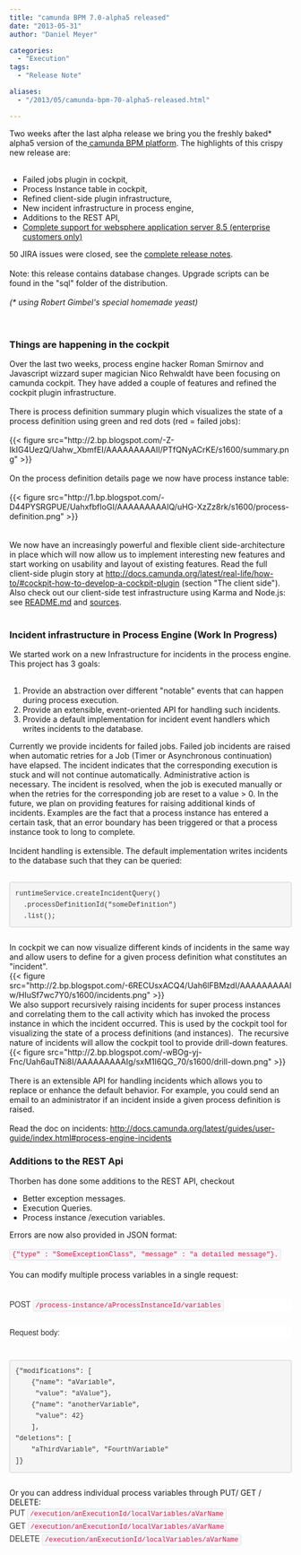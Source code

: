 ```yaml
---
title: "camunda BPM 7.0-alpha5 released"
date: "2013-05-31"
author: "Daniel Meyer"

categories:
  - "Execution"
tags: 
  - "Release Note"

aliases:
  - "/2013/05/camunda-bpm-70-alpha5-released.html"

---
```


<div>
Two weeks after the last alpha release we bring you the freshly baked* alpha5 version of the<a href="http://www.camunda.org/download/"> camunda BPM platform</a>. The highlights of this crispy new release are:<br />
<br />
<ul>
<li>Failed jobs plugin in cockpit,</li>
<li>Process Instance table in cockpit,</li>
<li>Refined client-side plugin infrastructure,</li>
<li>New incident infrastructure in process engine,</li>
<li>Additions to the REST API,</li>
<li><a href="http://docs.camunda.org/guides/installation-guide/was/">Complete support for websphere application server 8.5 (enterprise customers only)</a></li>
</ul>
<div>
<span style="font-family: Arial, FreeSans, Helvetica, sans-serif;"><span style="font-size: 14px; line-height: 18px;">50</span></span> JIRA issues were closed, see the <a href="https://app.camunda.com/jira/secure/ReleaseNote.jspa?projectId=10230&amp;version=12892">complete release notes</a>.</div>
<div>
<br /></div>
<div>
Note: this release contains database changes. Upgrade scripts can be found in the "sql" folder of the distribution.</div>
<div>
<i><br /></i></div>
<div>
<i>(* using Robert Gimbel's special homemade yeast)</i><br />
<i></i><br />
<a name='more'></a><i><br /></i></div>
<h3>
Things are happening in the cockpit</h3>
<div>
Over the last two weeks, process engine hacker Roman Smirnov and Javascript wizzard super magician Nico Rehwaldt have been focusing on camunda cockpit. They have added a couple of features and refined the cockpit plugin infrastructure.&nbsp;</div>
<div>
<br /></div>
<div>
There is process definition summary plugin which visualizes the state of a process definition using green and red dots (red = failed jobs):</div>
<div>
<br /></div>
{{< figure src="http://2.bp.blogspot.com/-Z-IkIG4UezQ/Uahw_XbmfEI/AAAAAAAAAII/PTfQNyACrKE/s1600/summary.png" >}}
<div>
<br /></div>
<div>
On the process definition details page we now have process instance table:</div>
<div>
<br /></div>
{{< figure src="http://1.bp.blogspot.com/-D44PYSRGPUE/UahxfbfIoGI/AAAAAAAAAIQ/uHG-XzZz8rk/s1600/process-definition.png" >}}
<div>
<br /></div>
<div>
<br /></div>
<div>
We now have an increasingly powerful and flexible client side-architecture in place which will now allow us to implement interesting new features and start working on usability and layout of existing features. Read the full client-side plugin story at&nbsp;<a href="http://docs.camunda.org/latest/real-life/how-to/#cockpit-how-to-develop-a-cockpit-plugin">http://docs.camunda.org/latest/real-life/how-to/#cockpit-how-to-develop-a-cockpit-plugin</a>&nbsp;(section "The client side"). Also check out our client-side test infrastructure using Karma and Node.js: see <a href="https://github.com/camunda/camunda-bpm-platform/blob/master/README.md">README.md</a>&nbsp;and <a href="https://github.com/camunda/camunda-bpm-platform/tree/master/webapps/cockpit/cockpit-webapp/src/test/js">sources</a>.</div>
<div>
<br /></div>
<h3>
Incident infrastructure in Process Engine (Work In Progress)</h3>
<div>
We started work on a new Infrastructure for incidents in the process engine. This project has 3 goals:</div>
<div>
<br />
<ol>
<li>Provide an abstraction over different "notable" events that can happen during process execution.&nbsp;</li>
<li>Provide an extensible, event-oriented API for handling such incidents.</li>
<li>Provide a default implementation for incident event handlers which writes incidents to the database.</li>
</ol>
<div>
Currently we provide incidents for failed jobs. Failed job incidents are raised when automatic retries for a Job (Timer or Asynchronous continuation) have elapsed. The incident indicates that the corresponding execution is stuck and will not continue automatically. Administrative action is necessary. The incident is resolved, when the job is executed manually or when the retries for the corresponding job are reset to a value &gt; 0. In the future, we plan on providing features for raising additional kinds of incidents. Examples are the fact that a process instance has entered a certain task, that an error boundary has been triggered or that a process instance took to long to complete.&nbsp;</div>
<div>
<br /></div>
<div>
Incident handling is extensible. The default implementation writes incidents to the database such that they can be queried:</div>
<div>
<br /></div>
<div>
<pre style="background-color: whitesmoke; border-bottom-left-radius: 4px; border-bottom-right-radius: 4px; border-top-left-radius: 4px; border-top-right-radius: 4px; border: 1px solid rgba(0, 0, 0, 0.14902); color: #333333; font-family: Monaco, Menlo, Consolas, 'Courier New', monospace; font-size: 13px; line-height: 20px; margin-bottom: 10px; padding: 9.5px; white-space: pre-wrap; word-break: break-all; word-wrap: break-word;"><code style="background-color: transparent; border-bottom-left-radius: 3px; border-bottom-right-radius: 3px; border-top-left-radius: 3px; border-top-right-radius: 3px; border: 0px; color: inherit; font-family: Monaco, Menlo, Consolas, 'Courier New', monospace; font-size: 12px; padding: 0px;">runtimeService.createIncidentQuery()
  .processDefinitionId("someDefinition")
  .list();</code></pre>
</div>
<div>
<br /></div>
<div>
In cockpit we can now visualize different kinds of incidents in the same way and allow users to define for a given process definition what constitutes an "incident".</div>
{{< figure src="http://2.bp.blogspot.com/-6RECUsxACQ4/Uah6lFBMzdI/AAAAAAAAAIw/HIuSf7wc7Y0/s1600/incidents.png" >}}
<div>
We also support recursively raising incidents for super process instances and correlating them to the call activity which has invoked the process instance in which the incident occurred. This is used by the cockpit tool for visualizing the state of a process definitions (and instances). &nbsp;The recursive nature of incidents will allow the cockpit tool to provide drill-down features.</div>
{{< figure src="http://2.bp.blogspot.com/-wBOg-yj-Fnc/Uah6auTNi8I/AAAAAAAAAIg/sxM1I6QG_70/s1600/drill-down.png" >}}
<div>
<br /></div>
</div>
<div>
There is an extensible API for handling incidents which allows you to replace or enhance the default behavior. For example, you could send an email to an administrator if an incident inside a given process definition is raised.</div>
<div>
<br /></div>
<div>
Read the doc on incidents:&nbsp;<a href="http://docs.camunda.org/latest/guides/user-guide/index.html#process-engine-incidents">http://docs.camunda.org/latest/guides/user-guide/index.html#process-engine-incidents</a></div>
<h3>
Additions to the REST Api</h3>
<div>
Thorben has done some additions to the REST API, checkout&nbsp;</div>
<div>
<ul>
<li>Better exception messages.</li>
<li>Execution Queries.</li>
<li>Process instance /execution variables.</li>
</ul>
<div>
Errors are now also provided in JSON format:</div>
</div>
<div>
<br /></div>
<div>
<code style="background-color: #f7f7f9; border-bottom-left-radius: 3px; border-bottom-right-radius: 3px; border-top-left-radius: 3px; border-top-right-radius: 3px; border: 1px solid rgb(225, 225, 232); color: #dd1144; font-family: Monaco, Menlo, Consolas, 'Courier New', monospace; font-size: 12px; line-height: 20px; padding: 2px 4px; white-space: nowrap;">{"type" : "SomeExceptionClass", "message" : "a detailed message"}.</code></div>
<div>
<br /></div>
<div>
You can modify multiple process variables in a single request:</div>
<div>
<br /></div>
<div>
<span class="ng-scope" style="background-color: white; color: #333333; font-family: 'Helvetica Neue', Helvetica, Arial, sans-serif; font-size: 14px; line-height: 20px;"></span><br />
<div class="ng-scope" style="background-color: white; color: #333333; font-family: 'Helvetica Neue', Helvetica, Arial, sans-serif; font-size: 14px; line-height: 20px; margin-bottom: 10px;">
POST&nbsp;<code style="background-color: #f7f7f9; border-bottom-left-radius: 3px; border-bottom-right-radius: 3px; border-top-left-radius: 3px; border-top-right-radius: 3px; border: 1px solid rgb(225, 225, 232); color: #dd1144; font-family: Monaco, Menlo, Consolas, 'Courier New', monospace; font-size: 12px; padding: 2px 4px; white-space: nowrap;">/process-instance/aProcessInstanceId/variables</code></div>
<span class="ng-scope" style="background-color: white; color: #333333; font-family: 'Helvetica Neue', Helvetica, Arial, sans-serif; font-size: 14px; line-height: 20px;"></span><br />
<div class="ng-scope" style="background-color: white; color: #333333; font-family: 'Helvetica Neue', Helvetica, Arial, sans-serif; font-size: 14px; line-height: 20px; margin-bottom: 10px;">
Request body:</div>
<span class="ng-scope" style="background-color: white; color: #333333; font-family: 'Helvetica Neue', Helvetica, Arial, sans-serif; font-size: 14px; line-height: 20px;"></span><br />
<pre class="ng-scope" style="background-color: whitesmoke; border-bottom-left-radius: 4px; border-bottom-right-radius: 4px; border-top-left-radius: 4px; border-top-right-radius: 4px; border: 1px solid rgba(0, 0, 0, 0.14902); color: #333333; font-family: Monaco, Menlo, Consolas, 'Courier New', monospace; font-size: 13px; line-height: 20px; margin-bottom: 10px; padding: 9.5px; white-space: pre-wrap; word-break: break-all; word-wrap: break-word;"><code style="background-color: transparent; border-bottom-left-radius: 3px; border-bottom-right-radius: 3px; border-top-left-radius: 3px; border-top-right-radius: 3px; border: 0px; color: inherit; font-family: Monaco, Menlo, Consolas, 'Courier New', monospace; font-size: 12px; padding: 0px;">{"modifications": [
    {"name": "aVariable",
     "value": "aValue"},
    {"name": "anotherVariable",
     "value": 42}
    ],
"deletions": [
    "aThirdVariable", "FourthVariable"
]}</code></pre>
</div>
<div>
<br /></div>
<div>
Or you can address individual process variables through PUT/ GET / DELETE:</div>
<div>
<span style="background-color: white; color: #333333; font-family: 'Helvetica Neue', Helvetica, Arial, sans-serif; font-size: 14px; line-height: 20px;">PUT&nbsp;</span><code style="background-color: #f7f7f9; border-bottom-left-radius: 3px; border-bottom-right-radius: 3px; border-top-left-radius: 3px; border-top-right-radius: 3px; border: 1px solid rgb(225, 225, 232); color: #dd1144; font-family: Monaco, Menlo, Consolas, 'Courier New', monospace; font-size: 12px; line-height: 20px; padding: 2px 4px; white-space: nowrap;">/execution/anExecutionId/localVariables/aVarName</code></div>
<div>
<span style="background-color: white; color: #333333; font-family: 'Helvetica Neue', Helvetica, Arial, sans-serif; font-size: 14px; line-height: 20px;">GET&nbsp;</span><code style="background-color: #f7f7f9; border-bottom-left-radius: 3px; border-bottom-right-radius: 3px; border-top-left-radius: 3px; border-top-right-radius: 3px; border: 1px solid rgb(225, 225, 232); color: #dd1144; font-family: Monaco, Menlo, Consolas, 'Courier New', monospace; font-size: 12px; line-height: 20px; padding: 2px 4px; white-space: nowrap;">/execution/anExecutionId/localVariables/aVarName</code></div>
<div>
<span style="background-color: white; color: #333333; font-family: 'Helvetica Neue', Helvetica, Arial, sans-serif; font-size: 14px; line-height: 20px;">DELETE&nbsp;</span><code style="background-color: #f7f7f9; border-bottom-left-radius: 3px; border-bottom-right-radius: 3px; border-top-left-radius: 3px; border-top-right-radius: 3px; border: 1px solid rgb(225, 225, 232); color: #dd1144; font-family: Monaco, Menlo, Consolas, 'Courier New', monospace; font-size: 12px; line-height: 20px; padding: 2px 4px; white-space: nowrap;">/execution/anExecutionId/localVariables/aVarName</code></div>
<div>
<br /></div>
<div>
<br /></div>
<div>
<br /></div>
</div>